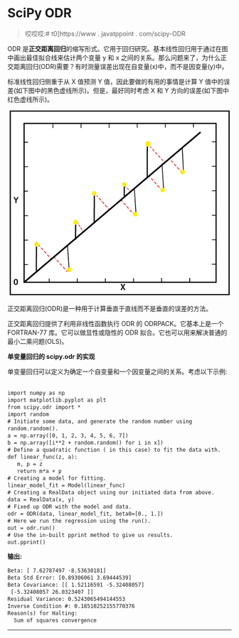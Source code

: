 # SciPy ODR

> 哎哎哎:# t0]https://www . javatppoint . com/scipy-ODR

ODR 是**正交距离回归**的缩写形式。它用于回归研究。基本线性回归用于通过在图中画出最佳拟合线来估计两个变量 y 和 x 之间的关系。那么问题来了，为什么正交距离回归(ODR)需要？有时测量误差出现在自变量(x)中，而不是因变量(y)中。

标准线性回归侧重于从 X 值预测 Y 值，因此要做的有用的事情是计算 Y 值中的误差(如下图中的黑色虚线所示)。但是，最好同时考虑 X 和 Y 方向的误差(如下图中红色虚线所示)。

![SciPy ODR](img/e847b4e62d33b6dce0dd1545b8e996f4.png)

正交距离回归(ODR)是一种用于计算垂直于直线而不是垂直的误差的方法。

正交距离回归提供了利用非线性函数执行 ODR 的 ODRPACK。它基本上是一个 FORTRAN-77 库。它可以做显性或隐性的 ODR 拟合。它也可以用来解决普通的最小二乘问题(OLS)。

**单变量回归的 scipy.odr 的实现**

单变量回归可以定义为确定一个自变量和一个因变量之间的关系。考虑以下示例:

```

import numpy as np
import matplotlib.pyplot as plt
from scipy.odr import *
import random
# Initiate some data, and generate the random number using random.random().
a = np.array([0, 1, 2, 3, 4, 5, 6, 7])
b = np.array([i**2 + random.random() for i in x])
# Define a quadratic function ( in this case) to fit the data with.
def linear_func(z, a):
   m, p = z
   return m*a + p
# Creating a model for fitting.
linear_model_fit = Model(linear_func)
# Creating a RealData object using our initiated data from above.
data = RealData(x, y)
# Fixed up ODR with the model and data.
odr = ODR(data, linear_model_fit, beta0=[0., 1.])
# Here we run the regression using the run().
out = odr.run()
# Use the in-built pprint method to give us results.
out.pprint()

```

**输出:**

```
Beta: [ 7.62787497 -8.53630181]
Beta Std Error: [0.89306061 3.69444539]
Beta Covariance: [[ 1.52116591 -5.32408057]
 [-5.32408057 26.0323407 ]]
Residual Variance: 0.5243065494144553
Inverse Condition #: 0.18510252155770376
Reason(s) for Halting:
  Sum of squares convergence

```

* * *
